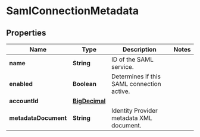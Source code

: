 
# SamlConnectionMetadata

## Properties
Name | Type | Description | Notes
------------ | ------------- | ------------- | -------------
**name** | **String** | ID of the SAML service. | 
**enabled** | **Boolean** | Determines if this SAML connection active. | 
**accountId** | [**BigDecimal**](BigDecimal.md) |  | 
**metadataDocument** | **String** | Identity Provider metadata XML document. | 



